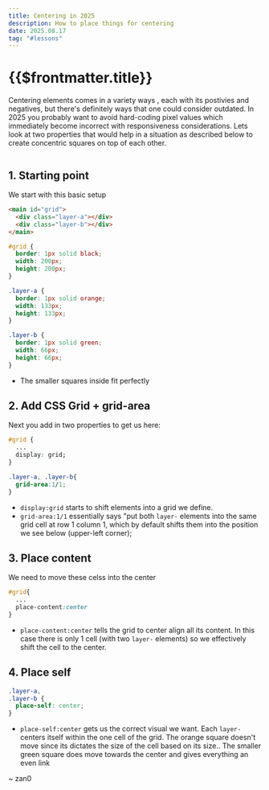 ```yaml
---
title: Centering in 2025
description: How to place things for centering
date: 2025.08.17
tag: "#lessons"
---
```


# {{$frontmatter.title}}

<Badge :text="$frontmatter.date" />
<Badge :text="$frontmatter.tag" />

Centering elements comes in a variety ways , each with its postivies and negatives, but there's definitely ways that one could consider outdated. In 2025 you probably want to avoid hard-coding pixel values which immediately become incorrect with responsiveness considerations. Lets look at two properties that would help in a situation as described below to create concentric squares on top of each other.

<div style="display:flex;gap:1rem">
<ConcentricSquares class="base" />
<ConcentricSquares />
</div>

<style>
#concentric-squares.base{
  display:block;
  place-content:initial;

  & .layer-a, & .layer-b{
    grid-area:auto;
    place-self:initial;
  }
}
#concentric-squares.grid{
  display:grid;
  place-content:initial;

  & .layer-a, & .layer-b{
    grid-area:1/1;
    place-self:initial;
  }
}
#concentric-squares.place-content{
  display:grid;
  place-content:center;

  & .layer-a, & .layer-b{
    grid-area:1/1;
    place-self:initial;
  }
}
#concentric-squares.place-self{
  display:grid;
  place-content:initial;

  & .layer-a, & .layer-b{
    grid-area:1/1;
    place-self:center;
  }
}


</style>

## 1. Starting point

We start with this basic setup

<ConcentricSquares class="base" />

```html
<main id="grid">
  <div class="layer-a"></div>
  <div class="layer-b"></div>
</main>
```

```css
#grid {
  border: 1px solid black;
  width: 200px;
  height: 200px;
}

.layer-a {
  border: 1px solid orange;
  width: 133px;
  height: 133px;
}

.layer-b {
  border: 1px solid green;
  width: 66px;
  height: 66px;
}
```

- The smaller squares inside fit perfectly

## 2. Add CSS Grid + grid-area

Next you add in two properties to get us here:

<ConcentricSquares class="grid" />

```css
#grid {
  ...
  display: grid;
}

.layer-a, .layer-b{
  grid-area:1/1;
}
```

- `display:grid` starts to shift elements into a grid we define.
- `grid-area:1/1` essentially says "put both `layer-` elements into the same grid cell at row 1 column 1, which by default shifts them into the position we see below (upper-left corner);

## 3. Place content

We need to move these celss into the center

<ConcentricSquares class="place-content" />

```css
#grid{
  ...
  place-content:center
}
```

- `place-content:center` tells the grid to center align all its content. In this case there is only 1 cell (with two `layer-` elements) so we effectively shift the cell to the center.

## 4. Place self

```css
.layer-a,
.layer-b {
  place-self: center;
}
```

- `place-self:center` gets us the correct visual we want. Each `layer-` centers itself within the one cell of the grid. The orange square doesn't move since its dictates the size of the cell based on its size.. The smaller green square does move towards the center and gives everything an even link

<ConcentricSquares class="place-self" />

~ zan0

```

```
